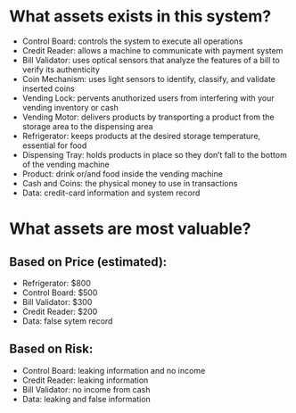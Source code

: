 # What assets exists in this system?
- Control Board: controls the system to execute all operations
- Credit Reader: allows a machine to communicate with payment system
- Bill Validator: uses optical sensors that analyze the features of a bill to verify its authenticity
- Coin Mechanism: uses light sensors to identify, classify, and validate inserted coins
- Vending Lock: pervents anuthorized users from interfering with your vending inventory or cash
- Vending Motor: delivers products by transporting a product from the storage area to the dispensing area
- Refrigerator: keeps products at the desired storage temperature, essential for food
- Dispensing Tray: holds products in place so they don’t fall to the bottom of the vending machine
- Product: drink or/and food inside the vending machine
- Cash and Coins: the physical money to use in transactions
- Data: credit-card information and system record

# What assets are most valuable?
## Based on Price (estimated):
- Refrigerator: $800
- Control Board: $500
- Bill Validator: $300
- Credit Reader: $200
- Data: false sytem record
## Based on Risk:
- Control Board: leaking information and no income
- Credit Reader: leaking information
- Bill Validator: no income from cash
- Data: leaking and false information

